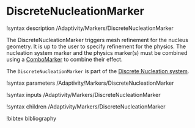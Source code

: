 # DiscreteNucleationMarker

!syntax description /Adaptivity/Markers/DiscreteNucleationMarker

The DiscreteNucleationMarker triggers mesh refinement for the nucleus geometry.
It is up to the user to specify refinement for the physics. The nucleation
system marker and the physics marker(s) must be combined using a
[ComboMarker](/ComboMarker.md) to combine their effect.

The `DiscreteNucleationMarker` is part of the
[Discrete Nucleation system](Nucleation/DiscreteNucleation.md).

!syntax parameters /Adaptivity/Markers/DiscreteNucleationMarker

!syntax inputs /Adaptivity/Markers/DiscreteNucleationMarker

!syntax children /Adaptivity/Markers/DiscreteNucleationMarker

!bibtex bibliography
